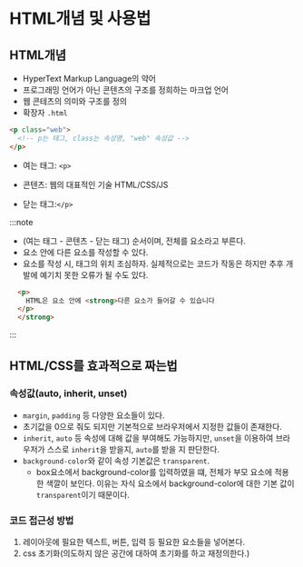 # HTML개념 및 사용법

## HTML개념

- HyperText Markup Language의 약어
- 프로그래밍 언어가 아닌 콘텐츠의 구조를 정희하는 마크업 언어
- 웹 콘테츠의 의미와 구조를 정의
- 확장자 `.html`

```html
<p class="web">
  <!-- p는 태그, class는 속성명, "web" 속성값 -->
</p>
```

- 여는 태그: `<p>`

- 콘텐츠:
  웹의 대표적인 기술 HTML/CSS/JS

- 닫는 태그:`</p>`

:::note

- (여는 태그 - 콘텐츠 - 닫는 태그) 순서이며, 전체를 요소라고 부른다.
- 요소 안에 다른 요소를 작성할 수 있다.
- 요소를 작성 시, 태그의 위치 조심하자. 실제적으로는 코드가 작동은 하지만 추후 개발에 예기치 못한 오류가 될 수도 있다.

```html
  <p>
    HTML은 요소 안에 <strong>다른 요소가 들어갈 수 있습니다
  </p>
  </strong>
```

:::

## HTML/CSS를 효과적으로 짜는법

### 속성값(auto, inherit, unset)

- `margin`, `padding` 등 다양한 요소들이 있다.
- 초기값을 0으로 줘도 되지만 기본적으로 브라우저에서 지정한 값들이 존재한다.
- `inherit`, `auto` 등 속성에 대해 값을 부여해도 가능하지만, `unset`을 이용하여 브라우저가 스스로 `inherit`을 받을지, `auto`를 받을 지 판단한다.
- `background-color`와 같이 속성 기본값은 `transparent`.
  - box요소에서 background-color를 입력하였을 떄, 전체가 부모 요소에 적용한 색깔이 보인다. 이유는 자식 요소에서 background-color에 대한 기본 값이 `transparent`이기 때문이다.

### 코드 접근성 방법

1. 레이아웃에 필요한 텍스트, 버튼, 입력 등 필요한 요소들을 넣어본다.
2. css 초기화(의도하지 않은 공간에 대하여 초기화를 하고 재정의한다.)

